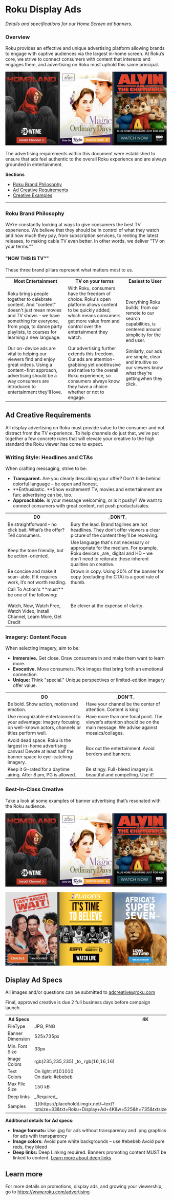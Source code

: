 # Roku Display Ads
_Details and specifications for our Home Screen ad banners._

### Overview
Roku provides an effective and unique advertising platform allowing brands to engage with captive audiences via the largest in-home screen. At Roku’s core, we strive to connect consumers with content that interests and engages them, and advertising on Roku must uphold this same principal.

![Creative Banner Examples](../images/creative-banner-examples-1.png)

The advertising requirements within this document were established to ensure that ads feel authentic to the overall Roku experience and are always grounded in entertainment.

**Sections**
* [Roku Brand Philosophy](#Roku-Brand-Philosophy)
* [Ad Creative Requirements](#Ad-Creative-Requirements)
* [Creative Examples](#Creative-Examples)

- - -

### Roku Brand Philosophy
We’re constantly looking at ways to give consumers the best TV experience. We believe that they should be in control of what they watch and how much they pay, from subscription services, to renting the latest releases, to making cable TV even better. In other words, we deliver "TV on your terms.""

#### "NOW THIS IS TV&#8482;"
These three brand pillars represent what matters most to us.

<table>
  <tr>
    <th>Most Entertainment </th>
    <th>TV on your terms</th>
    <th>Easiest to User </th>
  </tr>
  <tr>
    <td>Roku brings people together to celebrate content. And "content" doesn't just mean movies and TV shows – we have something for everyone, from yoga, to dance party playlists, to courses for learning a new language. <br/><br/>Our on-device ads are vital to helping our viewers find and enjoy great videos. Using a content-first approach, advertising should be a way consumers are introduced to entertainment they'll love.</td>
    <td>With Roku, consumers have the freedom of choice. Roku's open platform allows content to be quickly added, which means consumers get more value from and control over the entertainment they watch. <br/><br/>Our advertising further extends this freedom. Our ads are attention-grabbing yet unobtrusive and native to the overall Roku experience, so consumers always know they have a choice whether or not to engage.</td>
    <td>Everything Roku builds, from our remote to our search capabilities, is centered around simplicity for the end user.<br/><br/>Similarly, our ads are simple, clear and intuitive so our viewers know what they're gettingwhen they click.</td>
  </tr>
</table>

## Ad Creative Requirements
All display advertising on Roku must provide value to the consumer and not distract from the TV experience. To help channels do just that, we’ve put together a few concrete rules that will elevate your creative to the high standard the Roku viewer has come to expect.

### Writing Style: Headlines and CTAs
When crafting messaging, strive to be:
* **Transparent.** Are you clearly describing your offer? Don’t hide behind colorful language – be open and honest.
* **Enthusiastic. **Show excitement! TV, movies and entertainment are fun; advertising can be, too.
* **Approachable.** Is your message welcoming, or is it pushy? We want to connect consumers with great content, not push products/sales.

<table>
  <tr>
    <th>DO</th>
    <th>_DON'T_</th>
  </tr>
  <tr>
    <td>Be straightforward – no click bait. What’s the offer? Tell consumers.</td>
    <td>Bury the lead. Brand taglines are not headlines. They don’t offer viewers a clear picture of the content they’ll be receiving.</td>
  </tr>
  <tr>
    <td>Keep the tone friendly, but be action-oriented.</td>
    <td>Use language that's not necessary or appropriate for the medium. For example, Roku devices _are_ digital and HD – we don’t need to reiterate these inherent qualities on creative.</td>
  </tr>
  <tr>
    <td>Be concise and make it scan-able. If it requires work, it’s not worth reading.</td>
    <td>Drown in copy. Using 20% of the banner for copy (excluding the CTA) is a good rule of thumb.</td>
  </tr>
  <tr>
    <td>Call To Action's **must** be one of the following: <br/><br/>Watch, Now, Watch Free, Watch Video, Install Channel, Learn More, Get Credit</td>
    <td>Be clever at the expense of clarity.</td>
  </tr>
</table>


### Imagery: Content Focus
When selecting imagery, aim to be:
* **Immersive.** Get close. Draw consumers in and make them want to learn more.
* **Evocative.** Move consumers. Pick images that bring forth an emotional connection.
* **Unique:** Think "special." Unique perspectives or limited-edition imagery offer value.


<table>
  <tr>
    <th>DO</th>
    <th>_DON'T_</th>
  </tr>
  <tr>
    <td>Be bold. Show action, motion and emotion.</td>
    <td>Have your channel be the center of attention. Content is king!</td>
  </tr>
  <tr>
    <td>Use recognizable entertainment to your advantage: imagery focusing on well-known actors, channels or titles perform well.</td>
    <td>Have more than one focal point. The viewer’s attention should be on the main message. We advise against mosaics/collages.</td>
  </tr>
  <tr>
    <td>Avoid dead space. Roku is the largest in-home advertising canvas! Devote at least half the banner space to eye-catching imagery.</td>
    <td>Box out the entertainment. Avoid borders and banners.</td>
  </tr>
  <tr>
    <td>Keep it G-rated for a daytime airing. After 8 pm, PG is allowed.</td>
    <td>Be stingy. Full-bleed imagery is beautiful and compelling. Use it!</td>
  </tr>
</table>

### Best-In-Class Creative
Take a look at some examples of banner advertising that’s resonated with the Roku audience.

![Creative Banner Examples](../images/creative-banner-examples-1.png)

![Creative Banner Examples](../images/creative-banner-examples-2.png)

## Display Ad Specs
All images and/or questions can be submitted to [adcreative@roku.com](mailto:adcreative@roku.com)

Final, approved creative is due 2 full business days before campaign launch.

<table>
<tr>
  <th>Ad Specs</th>
  <th>4K</th>
  <th>HD</th>
  <th>SD</th>
</tr>
  <tr>
    <td>FileType</td>
    <td>JPG, PNG</td>
    <td>JPG, PNG</td>
    <td>JPG, PNG</td>
  </tr>
  <tr>
    <td>Banner Dimension</td>
    <td>525x735px</td>
    <td>350x490px</td>
    <td>200x280px</td>
  </tr>
  <tr>
    <td>Min. Font Size</td>
    <td>33px</td>
    <td>23px</td>
    <td>13px</td>
  </tr>
  <tr>
    <td>Image Colors</td>
    <td>rgb(235,235,235) _to_ rgb(16,16,16)</td>
    <td>rgb(235,235,235) _to_ rgb(16,16,16)</td>
    <td>rgb(235,235,235) _to_ rgb(16,16,16)</td>
  </tr>
  <tr>
    <td>Text Colors</td>
    <td>On light: #101010<br/>On dark: #ebebeb</td>
    <td>On light: #101010<br/>On dark: #ebebeb</td>
    <td>On light: #101010<br/>On dark: #ebebeb</td>
  </tr>
  <tr>
    <td>Max File Size</td>
    <td>150 kB</td>
    <td>100 kB</td>
    <td>100 kB</td>
  </tr>
  <tr>
    <td>Deep links</td>
    <td>_Required_</td>
    <td>_Required_</td>
    <td>_Required_</td>
  </tr>
  <tr>
    <td>Samples</td>
    <td>![](https://placeholdit.imgix.net/~text?txtsize=33&amp;txt=Roku+Display+Ad+4K&amp;w=525&amp;h=735&amp;txtsize=72&amp;txtclr=101010&amp;bg=ebebeb&amp;fm=jpg)</td>
    <td>![](https://placeholdit.imgix.net/~text?txtsize=33&txt=Roku+Display+Ad+HD&amp;w=350&amp;h=490&amp;txtsize=48&amp;txtclr=101010&amp;bg=ebebeb&amp;fm=jpg)</td>
    <td>![](https://placeholdit.imgix.net/~text?txtsize=33&txt=Roku+Display+Ad+SD&amp;w=200&amp;h=280&amp;txtsize=32&amp;txtclr=101010&amp;bg=ebebeb&amp;fm=jpg)</td>
  </tr>
</table>

**Additional details for Ad specs:**
* **Image formats:** Use .jpg for ads without transparency and .png graphics for ads with transparency
* **Image colors:** Avoid pure white backgrounds – use #ebebeb Avoid pure reds, they bleed
* **Deep links:** Deep Linking required. Banners promoting content MUST be linked to content. [Learn more about deep links](/docs/develop/guides/deep-linking.md)


## Learn more
For more details on promotions, display ads, and growing your viewership, go to https://www.roku.com/advertising
